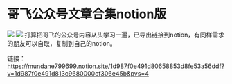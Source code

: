 # 哥飞公众号文章合集notion版

![](https://cdn.mundane.ink/202504191805539.png)
![](https://cdn.mundane.ink/202504191817044.png)
打算把哥飞的公众号内容从头学习一遍，已导出链接到notion，有同样需求的朋友可以自取，复制到自己的notion。


链接：
https://mundane799699.notion.site/1d987f0e491d80658853d8fe53a56ddf?v=1d987f0e491d813c9680000cf306e45b&pvs=4